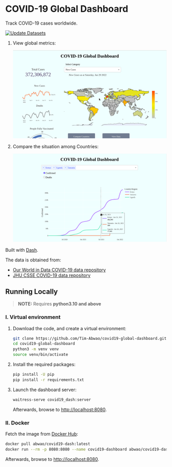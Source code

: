 # COVID-19 Global Dashboard

Track COVID-19 cases worldwide.

[![Update Datasets](https://github.com/Tim-Abwao/covid19-global-dashboard/actions/workflows/data.yml/badge.svg)](https://github.com/Tim-Abwao/covid19-global-dashboard/actions/workflows/data.yml)

1. View global metrics:

    [![global screencast](screencasts/global.gif)][live_app]

2. Compare the situation among Countries:

    [![countries screencast](screencasts/countries.gif)][live_app]

Built with [Dash][dash].

The data is obtained from:

* [Our World in Data  COVID-19 data repository][owid]
* [JHU CSSE COVID-19 data repository][jhucsse]

## Running Locally

> **NOTE:** Requires **python3.10 and above**

### I. Virtual environment

1. Download the code, and create a virtual environment:

    ```bash
    git clone https://github.com/Tim-Abwao/covid19-global-dashboard.git
    cd covid19-global-dashboard
    python3 -m venv venv
    source venv/bin/activate
    ```

2. Install the required packages:

    ```bash
    pip install -U pip
    pip install -r requirements.txt
    ```

3. Launch the dashboard server:

    ```bash
    waitress-serve covid19_dash:server
    ```

    Afterwards, browse to <http://localhost:8080>.

### II. Docker

Fetch the image from [Docker Hub][docker-hub]:

```bash
docker pull abwao/covid19-dash:latest
docker run --rm -p 8080:8080 --name covid19-dashboard abwao/covid19-dash
```

Afterwards, browse to <http://localhost:8080>.

[dash]: https://plotly.com/dash/
[owid]: https://github.com/owid/covid-19-data/tree/master/public/data
[jhucsse]: https://github.com/CSSEGISandData/COVID-19
[live_app]: https://covid19-global-dash.herokuapp.com/
[docker-hub]: https://hub.docker.com/r/abwao/covid19-dash
